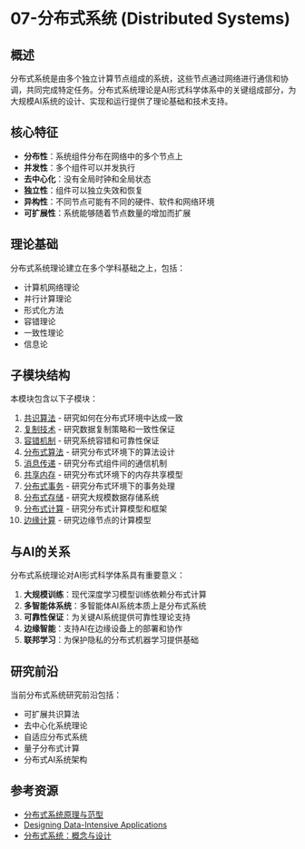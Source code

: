 # 07-分布式系统 (Distributed Systems)

## 概述

分布式系统是由多个独立计算节点组成的系统，这些节点通过网络进行通信和协调，共同完成特定任务。分布式系统理论是AI形式科学体系中的关键组成部分，为大规模AI系统的设计、实现和运行提供了理论基础和技术支持。

## 核心特征

- **分布性**：系统组件分布在网络中的多个节点上
- **并发性**：多个组件可以并发执行
- **去中心化**：没有全局时钟和全局状态
- **独立性**：组件可以独立失效和恢复
- **异构性**：不同节点可能有不同的硬件、软件和网络环境
- **可扩展性**：系统能够随着节点数量的增加而扩展

## 理论基础

分布式系统理论建立在多个学科基础之上，包括：

- 计算机网络理论
- 并行计算理论
- 形式化方法
- 容错理论
- 一致性理论
- 信息论

## 子模块结构

本模块包含以下子模块：

1. [共识算法](./07.1-Consensus/README.md) - 研究如何在分布式环境中达成一致
2. [复制技术](./07.2-Replication/README.md) - 研究数据复制策略和一致性保证
3. [容错机制](./07.3-FaultTolerance/README.md) - 研究系统容错和可靠性保证
4. [分布式算法](./07.4-DistributedAlgorithms/README.md) - 研究分布式环境下的算法设计
5. [消息传递](./07.5-MessagePassing/README.md) - 研究分布式组件间的通信机制
6. [共享内存](./07.6-SharedMemory/README.md) - 研究分布式环境下的内存共享模型
7. [分布式事务](./07.7-DistributedTransactions/README.md) - 研究分布式环境下的事务处理
8. [分布式存储](./07.8-DistributedStorage/README.md) - 研究大规模数据存储系统
9. [分布式计算](./07.9-DistributedComputing/README.md) - 研究分布式计算模型和框架
10. [边缘计算](./07.10-EdgeComputing/README.md) - 研究边缘节点的计算模型

## 与AI的关系

分布式系统理论对AI形式科学体系具有重要意义：

1. **大规模训练**：现代深度学习模型训练依赖分布式计算
2. **多智能体系统**：多智能体AI系统本质上是分布式系统
3. **可靠性保证**：为关键AI系统提供可靠性理论支持
4. **边缘智能**：支持AI在边缘设备上的部署和协作
5. **联邦学习**：为保护隐私的分布式机器学习提供基础

## 研究前沿

当前分布式系统研究前沿包括：

- 可扩展共识算法
- 去中心化系统理论
- 自适应分布式系统
- 量子分布式计算
- 分布式AI系统架构

## 参考资源

- [分布式系统原理与范型](https://book.douban.com/subject/3108801/)
- [Designing Data-Intensive Applications](https://dataintensive.net/)
- [分布式系统：概念与设计](https://book.douban.com/subject/21624776/)
